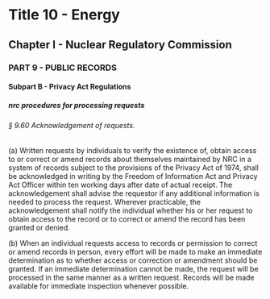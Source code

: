 
# Title 10 - Energy
## Chapter I - Nuclear Regulatory Commission
### PART 9 - PUBLIC RECORDS
#### Subpart B - Privacy Act Regulations
##### nrc procedures for processing requests
###### § 9.60 Acknowledgement of requests.

(a) Written requests by individuals to verify the existence of, obtain access to or correct or amend records about themselves maintained by NRC in a system of records subject to the provisions of the Privacy Act of 1974, shall be acknowledged in writing by the Freedom of Information Act and Privacy Act Officer within ten working days after date of actual receipt. The acknowledgement shall advise the requestor if any additional information is needed to process the request. Wherever practicable, the acknowledgement shall notify the individual whether his or her request to obtain access to the record or to correct or amend the record has been granted or denied.

(b) When an individual requests access to records or permission to correct or amend records in person, every effort will be made to make an immediate determination as to whether access or correction or amendment should be granted. If an immediate determination cannot be made, the request will be processed in the same manner as a written request. Records will be made available for immediate inspection whenever possible.
